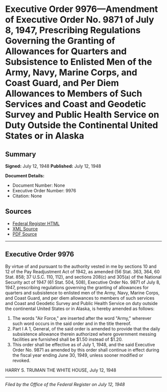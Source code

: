# Executive Order 9976—Amendment of Executive Order No. 9871 of July 8, 1947, Prescribing Regulations Governing the Granting of Allowances for Quarters and Subsistence to Enlisted Men of the Army, Navy, Marine Corps, and Coast Guard, and Per Diem Allowances to Members of Such Services and Coast and Geodetic Survey and Public Health Service on Duty Outside the Continental United States or in Alaska

## Summary

**Signed:** July 12, 1948
**Published:** July 12, 1948

**Document Details:**
- Document Number: None
- Executive Order Number: 9976
- Citation: None

## Sources
- [Federal Register HTML](https://www.presidency.ucsb.edu/documents/executive-order-9976-amendment-executive-order-no-9871-july-8-1947-prescribing-regulations)
- [XML Source](None)
- [PDF Source](None)

---

## Executive Order 9976

By virtue of and pursuant to the authority vested in me by sections 10 and 12 of the Pay Readjustment Act of 1942, as amended (56 Stat. 363, 364, 60 Stat. 858; 37 U.S.C. 110, 112), and sections 208(c) and 305(a) of the National Security act of 1947 (61 Stat. 504, 508), Executive Order No. 9871 of July 8, 1947, prescribing regulations governing the granting of allowances for quarters and subsistence to enlisted men of the Army, Navy, Marine Corps, and Coast Guard, and per diem allowances to members of such services and Coast and Geodetic Survey and Public Health Service on duty outside the continental United States or in Alaska, is hereby amended as follows:
1. The words "Air Force," are inserted after the word "Army," wherever such word occurs in the said order and in the title thereof.
2. Part I A 1, General, of the said order is amended to provide that the daily subsistence allowance therein authorized where government messing facilities are furnished shall be $1.50 instead of $1.20.
3. This order shall be effective as of July 1, 1948, and the said Executive Order No. 9871 as amended by this order shall continue in effect during the fiscal year ending June 30, 1949, unless sooner modified or revoked.

HARRY S. TRUMAN
THE WHITE HOUSE,
July 12, 1948

---

*Filed by the Office of the Federal Register on July 12, 1948*
